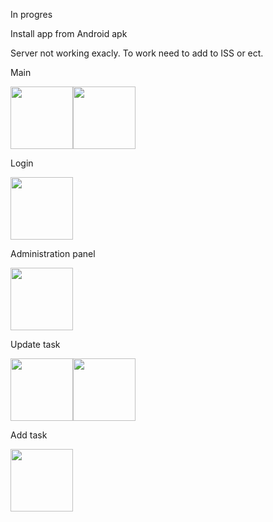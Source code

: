 In progres 


Install app from Android apk 


Server not working exacly. To work need to add to ISS or ect.


Main

<img src="https://user-images.githubusercontent.com/47826375/202868309-54d9a319-cf5e-4820-bb3f-720f82eb5ab3.jpg" width="100"><img src="https://user-images.githubusercontent.com/47826375/202870025-63d24a41-28f3-4d3f-a3b9-3e73ce3912cf.jpg" width="100">

Login 

<img src="https://user-images.githubusercontent.com/47826375/202868312-e45c481c-8593-4d0d-bef1-2d1e8f22f714.jpg" width="100">

Administration panel

<img src="https://user-images.githubusercontent.com/47826375/202868315-23893c01-a98e-43f5-994c-a9d92542becf.jpg" width="100">

Update task 

<img src="https://user-images.githubusercontent.com/47826375/202868316-79d59045-7ab1-414d-b140-01f6ebfc571f.jpg" width="100"><img src="https://user-images.githubusercontent.com/47826375/202868317-c3a039ec-f84e-4fa4-8ee1-7e56547d57a0.jpg" width="100">

Add task 

<img src="https://user-images.githubusercontent.com/47826375/202868319-eddc329d-5636-4c34-ac08-d0946f8c7ee7.jpg" width="100">
